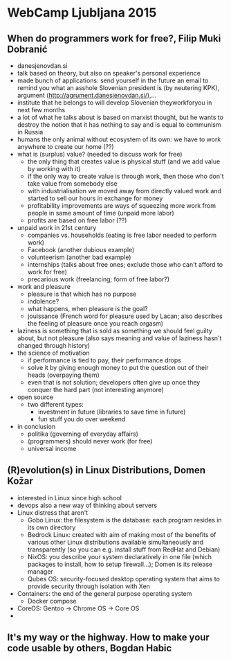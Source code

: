 # WebCamp Ljubljana 2015

## When do programmers work for free?, Filip Muki Dobranić
* danesjenovdan.si
* talk based on theory, but also on speaker's personal experience
* made bunch of applications: send yourself in the future an email to remind you what an asshole Slovenian president is (by neutering KPK), argument (http://agrument.danesjenovdan.si/),...
* institute that he belongs to will develop Slovenian theyworkforyou in next few months
* a lot of what he talks about is based on marxist thought, but he wants to destroy the notion that it has nothing to say and is equal to communism in Russia
* humans the only animal without ecosystem of its own: we have to work anywhere to create our home (??)
* what is (surplus) value? (needed to discuss work for free)
	* the only thing that creates value is physical stuff (and we add value by working with it)
	* if the only way to create value is through work, then those who don't take value from somebody else
	* with industrialisation we moved away from directly valued work and started to sell our hours in exchange for money
	* profitability improvements are ways of squeezing more work from people in same amount of time (unpaid more labor)
	* profits are based on free labor (??)
* unpaid work in 21st century
	* companies vs. households (eating is free labor needed to perform work)
	* Facebook (another dubious example)
	* volunteerism (another bad example)
	* internships (talks about free ones; exclude those who can't afford to work for free)
	* precarious work (freelancing; form of free labor?)
* work and pleasure
	* pleasure is that which has no purpose
	* indolence?
	* what happens, when pleasure is the goal?
	* jouissance (French word for pleasure used by Lacan; also describes the feeling of pleasure once you reach orgasm)
* laziness is something that is sold as something we should feel guilty about, but not pleasure (also says meaning and value of laziness hasn't changed through history)
* the science of motivation
	* if performance is tied to pay, their performance drops
	* solve it by giving enough money to put the question out of their heads (overpaying them)
	* even that is not solution; developers often give up once they conquer the hard part (not interesting anymore)
* open source
	* two different types:
		* investment in future (libraries to save time in future)
		* fun stuff you do over weekend
* in conclusion
	* politika (governing of everyday affairs)
	* (programmers) should never work (for free)
	* universal income


## (R)evolution(s) in Linux Distributions, Domen Kožar
* interested in Linux since high school
* devops also a new way of thinking about servers
* Linux distress that aren't
	* Gobo Linux: the filesystem is the database: each program resides in its own directory
	* Bedrock Linux: created with aim of making most of the benefits of various other Linux distributions available simultaneously and transparently (so you can e.g. install stuff from RedHat and Debian)
	* NixOS: you describe your system declaratively in one file (which packages to install, how to setup firewall...); Domen is its release manager
	* Qubes OS: security-focused desktop operating system that aims to provide security through isolation with Xen
* Containers: the end of the general purpose operating system
	* Docker compose
* CoreOS: Gentoo -> Chrome OS -> Core OS
*


## It's my way or the highway. How to make your code usable by others, Bogdan Habic